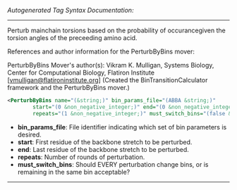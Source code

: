 <!-- THIS IS AN AUTOGENERATED FILE: Don't edit it directly, instead change the schema definition in the code itself. -->

_Autogenerated Tag Syntax Documentation:_

---
Perturb mainchain torsions based on the probability of occurancegiven the torsion angles of the preceeding amino acid.

References and author information for the PerturbByBins mover:

PerturbByBins Mover's author(s):
Vikram K. Mulligan, Systems Biology, Center for Computational Biology, Flatiron Institute [vmulligan@flatironinstitute.org]  (Created the BinTransitionCalculator framework and the PerturbByBins mover.)

```xml
<PerturbByBins name="(&string;)" bin_params_file="(ABBA &string;)"
        start="(0 &non_negative_integer;)" end="(0 &non_negative_integer;)"
        repeats="(1 &non_negative_integer;)" must_switch_bins="(false &bool;)" />
```

-   **bin_params_file**: File identifier indicating which set of bin parameters is desired.
-   **start**: First residue of the backbone stretch to be perturbed.
-   **end**: Last residue of the backbone stretch to be perturbed.
-   **repeats**: Number of rounds of perturbation.
-   **must_switch_bins**: Should EVERY perturbation change bins, or is remaining in the same bin acceptable?

---

